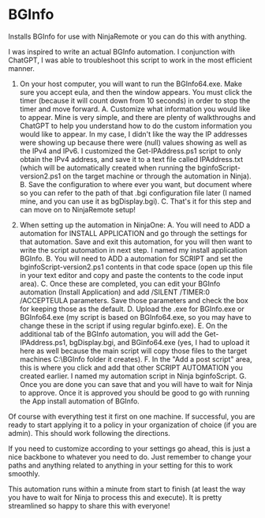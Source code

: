 # BGInfo
Installs BGInfo for use with NinjaRemote or you can do this with anything.

I was inspired to write an actual BGInfo automation.  I conjunction with ChatGPT, I was able to troubleshoot this script to work in the most efficient manner.

1.  On your host computer, you will want to run the BGInfo64.exe.  Make sure you accept eula, and then the window appears.  You must click the timer (because it will count down from 10 seconds) in order to stop the timer and move forward.
  A.  Customize what information you would like to appear.  Mine is very simple, and there are plenty of walkthroughs and ChatGPT to help you understand how to do the custom information you would like to appear.  In my case, I didn't like the way the IP addresses were showing up because there were (null) values showing as well as the IPv4 and IPv6.  I customized the Get-IPAddress.ps1 script to only obtain the IPv4 address, and save it to a text file called IPAddress.txt (which will be automatically created when running the bginfoScript-version2.ps1 on the target machine or through the automation in Ninja).
  B.  Save the configuration to where ever you want, but document where so you can refer to the path of that .bgi configuration file later (I named mine, and you can use it as bgDisplay.bgi).
  C.  That's it for this step and can move on to NinjaRemote setup!

3.  When setting up the automation in NinjaOne:
  A.  You will need to ADD a automation for INSTALL APPLICATION and go through the settings for that automation.  Save and exit this automation, for you will then want to write the script automation in next step.  I named my install application BGInfo.
  B.  You will need to ADD a automation for SCRIPT and set the bginfoScript-version2.ps1 contents in that code space (open up this file in your text editor and copy and paste the contents to the code input area).
  C.  Once these are completed, you can edit your BGInfo automation (Install Application) and add /SILENT /TIMER:0 /ACCEPTEULA parameters.  Save those parameters and check the box for keeping those as the default.
  D.  Upload the .exe for BGInfo.exe or BGInfo64.exe (my script is based on BGInfo64.exe, so you may have to change these in the script if using regular bginfo.exe).
  E.  On the additional tab of the BGInfo automation, you will add the Get-IPAddress.ps1, bgDisplay.bgi, and BGinfo64.exe (yes, I had to upload it here as well because the main script will copy those files to the target machines C:\BGInfo folder it creates).
  F.  In the "Add a post script" area, this is where you click and add that other SCRIPT AUTOMATION you created earlier.  I named my automation script in Ninja bginfoScript.
  G.  Once you are done you can save that and you will have to wait for Ninja to approve.  Once it is approved you should be good to go with running the App install automation of BGInfo.

Of course with everything test it first on one machine.  If successful, you are ready to start applying it to a policy in your organization of choice (if you are admin).  This should work following the directions.

If you need to customize according to your settings go ahead, this is just a nice backbone to whatever you need to do.  Just remember to change your paths and anything related to anything in your setting for this to work smoothly.

This automation runs within a minute from start to finish (at least the way you have to wait for Ninja to process this and execute).  It is pretty streamlined so happy to share this with everyone!
